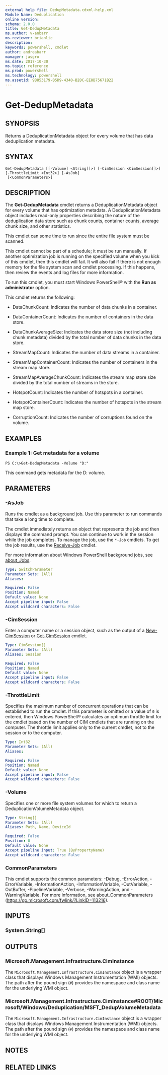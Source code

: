 ```yaml
---
external help file: DedupMetadata.cdxml-help.xml
Module Name: Deduplication
online version: 
schema: 2.0.0
title: Get-DedupMetadata
ms.author: v-anbarr
ms.reviewer: brianlic
description: 
keywords: powershell, cmdlet
author: andreabarr
manager: jasgro
ms.date: 2017-10-30
ms.topic: reference
ms.prod: powershell
ms.technology: powershell
ms.assetid: 9B853179-B5D9-4340-B2DC-EE8B75671B22
---
```


# Get-DedupMetadata

## SYNOPSIS
Returns a DeduplicationMetadata object for every volume that has data deduplication metadata.

## SYNTAX

```
Get-DedupMetadata [[-Volume] <String[]>] [-CimSession <CimSession[]>] [-ThrottleLimit <Int32>] [-AsJob]
 [<CommonParameters>]
```

## DESCRIPTION
The **Get-DedupMetadata** cmdlet returns a DeduplicationMetadata object for every volume that has optimization metadata.
A DeduplicationMetadata object includes read-only properties describing the nature of the deduplication data store such as chunk counts, container counts, average chunk size, and other statistics.

This cmdlet can some time to run since the entire file system must be scanned.

This cmdlet cannot be part of a schedule; it must be run manually.
If another optimization job is running on the specified volume when you kick of this cmdlet, then this cmdlet will fail.
It will also fail if there is not enough memory for the file system scan and cmdlet processing.
If this happens, then review the events and log files for more information.

To run this cmdlet, you must start Windows PowerShell® with the **Run as administrator** option.

This cmdlet returns the following: 
                       
 - DataChunkCount: Indicates the number of data chunks in a container. 
                       
 - DataContainerCount: Indicates the number of containers in the data store. 
                       
 - DataChunkAverageSize: Indicates the data store size (not including chunk metadata) divided by the total number of data chunks in the data store. 
                       
 - StreamMapCount: Indicates the number of data streams in a container. 
                       
 - StreamMapContainerCount: Indicates the number of containers in the stream map store. 
                       
 - StreamMapAverageChunkCount: Indicates the stream map store size divided by the total number of streams in the store. 
                       
 - HotspotCount: Indicates the number of hotspots in a container. 
                       
 - HotspotContainerCount: Indicates the number of hotspots in the stream map store. 
                       
 - CorruptionCount: Indicates the number of corruptions found on the volume.

## EXAMPLES

### Example 1: Get metadata for a volume
```
PS C:\>Get-DedupMetadata -Volume "D:"
```

This command gets metadata for the D: volume.

## PARAMETERS

### -AsJob
Runs the cmdlet as a background job. Use this parameter to run commands that take a long time to complete. 

The cmdlet immediately returns an object that represents the job and then displays the command prompt. 
You can continue to work in the session while the job completes. 
To manage the job, use the `*-Job` cmdlets. 
To get the job results, use the [Receive-Job](https://go.microsoft.com/fwlink/?LinkID=113372) cmdlet. 

For more information about Windows PowerShell background jobs, see [about_Jobs](https://go.microsoft.com/fwlink/?LinkID=113251).

```yaml
Type: SwitchParameter
Parameter Sets: (All)
Aliases: 

Required: False
Position: Named
Default value: None
Accept pipeline input: False
Accept wildcard characters: False
```

### -CimSession
Enter a computer name or a session object, such as the output of a [New-CimSession](https://docs.microsoft.com/powershell/module/cimcmdlets/new-cimsession) or [Get-CimSession](https://go.microsoft.com/fwlink/p/?LinkId=227966) cmdlet.
```yaml
Type: CimSession[]
Parameter Sets: (All)
Aliases: Session

Required: False
Position: Named
Default value: None
Accept pipeline input: False
Accept wildcard characters: False
```

### -ThrottleLimit
Specifies the maximum number of concurrent operations that can be established to run the cmdlet.
If this parameter is omitted or a value of `0` is entered, then Windows PowerShell® calculates an optimum throttle limit for the cmdlet based on the number of CIM cmdlets that are running on the computer.
The throttle limit applies only to the current cmdlet, not to the session or to the computer.

```yaml
Type: Int32
Parameter Sets: (All)
Aliases: 

Required: False
Position: Named
Default value: None
Accept pipeline input: False
Accept wildcard characters: False
```

### -Volume
Specifies one or more file system volumes for which to return a DeduplicationVolumeMetadata object.

```yaml
Type: String[]
Parameter Sets: (All)
Aliases: Path, Name, DeviceId

Required: False
Position: 0
Default value: None
Accept pipeline input: True (ByPropertyName)
Accept wildcard characters: False
```

### CommonParameters
This cmdlet supports the common parameters: -Debug, -ErrorAction, -ErrorVariable, -InformationAction, -InformationVariable, -OutVariable, -OutBuffer, -PipelineVariable, -Verbose, -WarningAction, and -WarningVariable. For more information, see about_CommonParameters (https://go.microsoft.com/fwlink/?LinkID=113216).

## INPUTS

### System.String[]

## OUTPUTS

### Microsoft.Management.Infrastructure.CimInstance
The `Microsoft.Management.Infrastructure.CimInstance` object is a wrapper class that displays Windows Management Instrumentation (WMI) objects.
The path after the pound sign (`#`) provides the namespace and class name for the underlying WMI object.

### Microsoft.Management.Infrastructure.CimInstance#ROOT/Microsoft/Windows/Deduplication/MSFT_DedupVolumeMetadata
The `Microsoft.Management.Infrastructure.CimInstance` object is a wrapper class that displays Windows Management Instrumentation (WMI) objects.
The path after the pound sign (`#`) provides the namespace and class name for the underlying WMI object.

## NOTES

## RELATED LINKS

